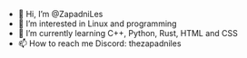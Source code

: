 - 👋 Hi, I’m @ZapadniLes
- 👀 I’m interested in Linux and programming
- 🌱 I’m currently learning C++, Python, Rust, HTML and CSS
- 📫 How to reach me Discord: thezapadniles

